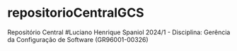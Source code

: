 # repositorioCentralGCS

Repositório Central
#Luciano Henrique Spaniol 2024/1 - Disciplina: Gerência da Configuração de Software (GR96001-00326)
